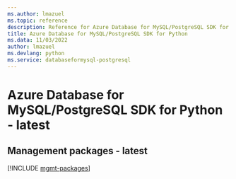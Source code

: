 ```yaml
---
ms.author: lmazuel
ms.topic: reference
description: Reference for Azure Database for MySQL/PostgreSQL SDK for Python
title: Azure Database for MySQL/PostgreSQL SDK for Python
ms.data: 11/03/2022
author: lmazuel
ms.devlang: python
ms.service: databaseformysql-postgresql
---
```

# Azure Database for MySQL/PostgreSQL SDK for Python - latest

## Management packages - latest
[!INCLUDE [mgmt-packages](database-for-mysql-postgresql-mgmt-index.md)]